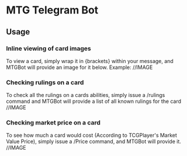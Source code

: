 # MTG Telegram Bot


## Usage

### Inline viewing of card images
To view a card, simply wrap it in {brackets} within your message, and MTGBot will provide an image for it below.
Example:
//IMAGE

### Checking rulings on a card
To check all the rulings on a cards abilities, simply issue a /rulings command and MTGBot will provide a list of all known rulings for the card
//IMAGE

### Checking market price on a card
To see how much a card would cost (According to TCGPlayer's Market Value Price), simply issue a /Price command, and MTGBot will provide it.
//IMAGE

